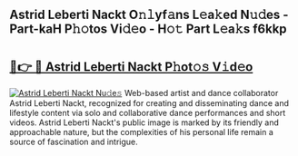 ## Astrid Leberti Nackt O𝚗𝚕yf𝚊ns L𝚎a𝚔ed N𝚞𝚍es - Part-kaH P𝚑𝚘tos Vi𝚍𝚎o - H𝚘𝚝 Part L𝚎a𝚔s f6kkp

# <h2><a href="http://kfdgkc.oniu.top/?m=Astrid+Leberti+Nackt">🔗👉 🔴 Astrid Leberti Nackt P𝚑ot𝚘𝚜 V𝚒d𝚎o</a></h2>

[![Astrid Leberti Nackt Nu𝚍e𝚜](https://i.imgur.com/0qMVB7G.gif)](http://kfdgkc.oniu.top/?m=Astrid+Leberti+Nackt)
Web-based artist and dance collaborator Astrid Leberti Nackt, recognized for creating and disseminating dance and lifestyle content via solo and collaborative dance performances and short videos. Astrid Leberti Nackt's public image is marked by its friendly and approachable nature, but the complexities of his personal life remain a source of fascination and intrigue.  
